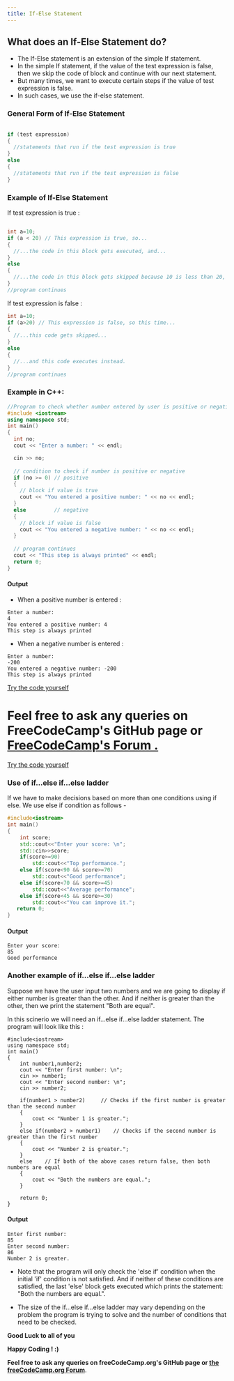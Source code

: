 ```yaml
---
title: If-Else Statement
---
```


## What does an If-Else Statement do?

* The If-Else statement is an extension of the simple If statement.
* In the simple If statement, if the value of the test expression is false, then we skip the code of block and continue with our next statement.
* But many times, we want to execute certain steps if the value of test expression is false.
* In such cases, we use the if-else statement.

### General Form of If-Else Statement

```cpp

if (test expression)
{
  //statements that run if the test expression is true
}
else
{
  //statements that run if the test expression is false
}
```

### Example of If-Else Statement

If test expression is true :

```cpp

int a=10;
if (a < 20) // This expression is true, so...
{
  //...the code in this block gets executed, and...
}
else
{
  //...the code in this block gets skipped because 10 is less than 20, so there is no need to read this portion of the if/else statement.
}
//program continues
```

If test expression is false :

```cpp
int a=10;
if (a>20) // This expression is false, so this time...
{
  //...this code gets skipped...
}
else
{
  //...and this code executes instead.
}
//program continues
```

### Example in C++:

```cpp
//Program to check whether number entered by user is positive or negative
#include <iostream>
using namespace std;
int main()  
{
  int no;
  cout << "Enter a number: " << endl;

  cin >> no;
  
  // condition to check if number is positive or negative
  if (no >= 0) // positive
  {
    // block if value is true
    cout << "You entered a positive number: " << no << endl;
  }
  else         // negative
  {
    // block if value is false
    cout << "You entered a negative number: " << no << endl;
  }
  
  // program continues
  cout << "This step is always printed" << endl;
  return 0;
}
```

#### Output

* When a positive number is entered :
```
Enter a number: 
4
You entered a positive number: 4
This step is always printed
```

* When a negative number is entered :
```
Enter a number: 
-200
You entered a negative number: -200
This step is always printed
```

<a href='https://repl.it/MzBq' target='_blank' rel='nofollow'>Try the code yourself</a>

 **Feel free to ask any queries on FreeCodeCamp's GitHub page or [FreeCodeCamp's Forum .](https://forum.freecodecamp.org/)**
=======
[Try the code yourself](https://repl.it/MzBq)


### Use of if...else if...else ladder
If we have to make decisions based on more than one conditions using if else. We use else if condition as follows -
```cpp
#include<iostream>
int main()
{
    int score;
    std::cout<<"Enter your score: \n";
    std::cin>>score;
    if(score>=90)
        std::cout<<"Top performance.";
    else if(score<90 && score>=70)
        std::cout<<"Good performance";
    else if(score<70 && score>=45)
        std::cout<<"Average performance";
    else if(score<45 && score>=30)
        std::cout<<"You can improve it.";
   return 0;
}
```

#### Output
```
Enter your score:
85
Good performance
```
### Another example of if...else if...else ladder
Suppose we have the user input two numbers and we are going to display if either number is greater than the other. And if neither is greater than the other, then we print the statement "Both are equal".

In this scinerio we will need an if...else if...else ladder statement. The program will look like this :

```
#include<iostream>
using namespace std;
int main()
{
	int number1,number2;
	cout << "Enter first number: \n";
	cin >> number1;
	cout << "Enter second number: \n";
	cin >> number2;

	if(number1 > number2)     // Checks if the first number is greater than the second number
	{
		cout << "Number 1 is greater.";
	}
	else if(number2 > number1)    // Checks if the second number is greater than the first number
	{
		cout << "Number 2 is greater.";
	}
	else    // If both of the above cases return false, then both numbers are equal
	{
		cout << "Both the numbers are equal.";
	}

	return 0;
}
```

#### Output
```
Enter first number:
85
Enter second number:
86
Number 2 is greater.
```

* Note that the program will only check the 'else if' condition when the initial 'if' condition is not satisfied. And if neither of these conditions are satisfied, the last 'else' block gets executed which prints the statement: "Both the numbers are equal.". 

* The size of the if...else if...else ladder may vary depending on the problem the program is trying to solve and the number of conditions that need to be checked.

**Good Luck to all of you** 

**Happy Coding ! :)**

 **Feel free to ask any queries on freeCodeCamp.org's GitHub page or [the freeCodeCamp.org Forum](https://forum.freecodecamp.org/)**.
